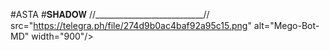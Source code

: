 #ASTA
#𝐒𝐇𝐀𝐃𝐎𝐖
//___________________________//
src="https://telegra.ph/file/274d9b0ac4baf92a95c15.png" alt="Mego-Bot-MD" width="900"/>
</p>

